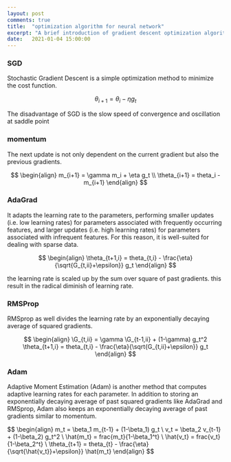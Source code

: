```yaml
---
layout: post
comments: true
title:  "optimization algorithm for neural network"
excerpt: "A brief introduction of gradient descent optimization algorithms"
date:   2021-01-04 15:00:00
---
```


### SGD

Stochastic Gradient Descent is a simple optimization method to minimize the cost function.

$$
\begin{equation}
\theta_{i+1} = \theta_i - \eta g_t
\end{equation}
$$

The disadvantage of SGD is the slow speed of convergence and oscillation at saddle point

### momentum

The next update is not only dependent on the current gradient but also the previous gradients.

$$
\begin{align}
m_{i+1} = \gamma m_i + \eta g_t \\
\theta_{i+1} = theta_i - m_{i+1}
\end{align}
$$

### AdaGrad

It adapts the learning rate to the parameters, performing smaller updates
(i.e. low learning rates) for parameters associated with frequently occurring features, and larger updates (i.e. high learning rates) for parameters associated with infrequent features. For this reason, it is well-suited for dealing with sparse data.

$$
\begin{align}
\theta_{t+1,i} = theta_{t,i} - \frac{\eta}{\sqrt{G_{t,ii}+\epsilon}} g_t
\end{align}
$$

the learning rate is scaled up by the sum over square of past gradients. this result in the radical diminish of learning rate.

### RMSProp

RMSprop as well divides the learning rate by an exponentially decaying average of squared gradients.

$$
\begin{align}
\G_{t,ii} = \gamma \G_{t-1,ii} + (1-\gamma) g_t^2
\theta_{t+1,i} = theta_{t,i} - \frac{\eta}{\sqrt{G_{t,ii}+\epsilon}} g_t
\end{align}
$$

### Adam

Adaptive Moment Estimation (Adam) is another method that computes adaptive learning rates for each parameter. In addition to storing an exponentially decaying average of past squared gradients 
like AdaGrad and RMSprop, Adam also keeps an exponentially decaying average of past gradients similar to momentum.

$$
\begin{align}
m_t = \beta_1 m_{t-1} + (1-\beta_1) g_t \\
v_t = \beta_2 v_{t-1} + (1-\beta_2) g_t^2 \\
\hat{m_t} = frac{m_t}{1-\beta_1^t} \\
\hat{v_t} = frac{v_t}{1-\beta_2^t} \\
\theta_{t+1} = theta_{t} - \frac{\eta}{\sqrt{\hat{v_t}}+\epsilon}} \hat{m_t}
\end{align}
$$



